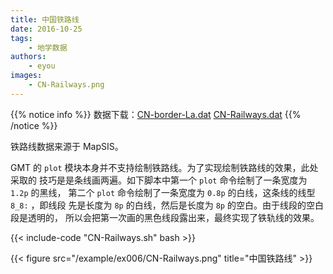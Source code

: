 ```yaml
---
title: 中国铁路线
date: 2016-10-25
tags:
    - 地学数据
authors:
    - eyou
images:
    - CN-Railways.png
---
```


{{% notice info %}}
数据下载：[CN-border-La.dat](/datas/CN-border-La.dat) [CN-Railways.dat](/datas/CN-Railways.dat)
{{% /notice %}}

铁路线数据来源于 MapSIS。

GMT 的 `plot` 模块本身并不支持绘制铁路线。为了实现绘制铁路线的效果，此处采取的
技巧是是条线画两遍。如下脚本中第一个 `plot` 命令绘制了一条宽度为 `1.2p` 的黑线，
第二个 `plot` 命令绘制了一条宽度为 `0.8p` 的白线，这条线的线型 `8_8:` ，即线段
先是长度为 `8p` 的白线，然后是长度为 `8p` 的空白。由于线段的空白段是透明的，
所以会把第一次画的黑色线段露出来，最终实现了铁轨线的效果。

{{< include-code "CN-Railways.sh" bash >}}

{{< figure src="/example/ex006/CN-Railways.png" title="中国铁路线" >}}
